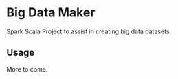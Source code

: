# Big Data Maker
Spark Scala Project to assist in creating big data datasets.

## Usage
More to come.
